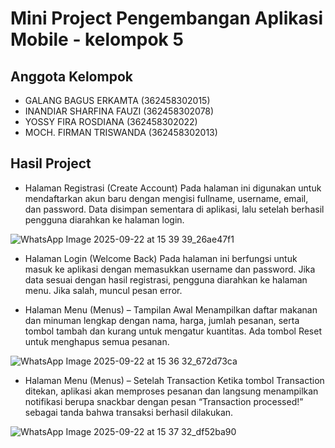 # Mini Project Pengembangan Aplikasi Mobile - kelompok 5

## Anggota Kelompok
* GALANG BAGUS ERKAMTA (362458302015)
* INANDIAR SHARFINA FAUZI (362458302078)
* YOSSY FIRA ROSDIANA (362458302022)
* MOCH. FIRMAN TRISWANDA (362458302013)

## Hasil Project
* Halaman Registrasi (Create Account)
Pada halaman ini digunakan untuk mendaftarkan akun baru dengan mengisi fullname, username, email, dan password. Data disimpan sementara di aplikasi, lalu setelah berhasil pengguna diarahkan ke halaman login.

![WhatsApp Image 2025-09-22 at 15 39 39_26ae47f1](https://github.com/user-attachments/assets/0dd31182-a06c-4b23-ba54-66652beeff5c)

* Halaman Login (Welcome Back)
Pada halaman ini berfungsi untuk masuk ke aplikasi dengan memasukkan username dan password. Jika data sesuai dengan hasil registrasi, pengguna diarahkan ke halaman menu. Jika salah, muncul pesan error.


* Halaman Menu (Menus) – Tampilan Awal
Menampilkan daftar makanan dan minuman lengkap dengan nama, harga, jumlah pesanan, serta tombol tambah dan kurang untuk mengatur kuantitas. Ada tombol Reset untuk menghapus semua pesanan.

![WhatsApp Image 2025-09-22 at 15 36 32_672d73ca](https://github.com/user-attachments/assets/56352618-6a4f-4a54-8fc6-cdf89bd3fef1)

* Halaman Menu (Menus) – Setelah Transaction
Ketika tombol Transaction ditekan, aplikasi akan memproses pesanan dan langsung menampilkan notifikasi berupa snackbar dengan pesan “Transaction processed!” sebagai tanda bahwa transaksi berhasil dilakukan.

![WhatsApp Image 2025-09-22 at 15 37 32_df52ba90](https://github.com/user-attachments/assets/b984574c-fc6d-493c-995d-58eb77316abc)
